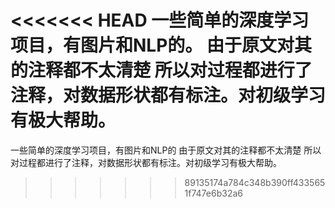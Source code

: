 <<<<<<< HEAD
一些简单的深度学习项目，有图片和NLP的。
由于原文对其的注释都不太清楚
所以对过程都进行了注释，对数据形状都有标注。对初级学习有极大帮助。
=======
一些简单的深度学习项目，有图片和NLP的
由于原文对其的注释都不太清楚
所以对过程都进行了注释，对数据形状都有标注。对初级学习有极大帮助。
>>>>>>> 89135174a784c348b390ff4335651f747e6b32a6
